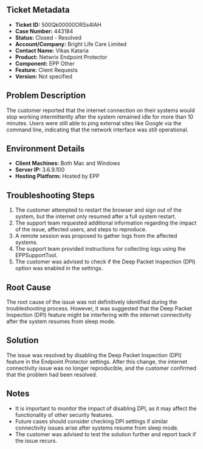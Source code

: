 ## Ticket Metadata
- **Ticket ID:** 500Qk00000ORSs4IAH
- **Case Number:** 443184
- **Status:** Closed - Resolved
- **Account/Company:** Bright Life Care Limited
- **Contact Name:** Vikas Kataria
- **Product:** Netwrix Endpoint Protector
- **Component:** EPP Other
- **Feature:** Client Requests
- **Version:** Not specified

## Problem Description
The customer reported that the internet connection on their systems would stop working intermittently after the system remained idle for more than 10 minutes. Users were still able to ping external sites like Google via the command line, indicating that the network interface was still operational.

## Environment Details
- **Client Machines:** Both Mac and Windows
- **Server IP:** 3.6.9.100
- **Hosting Platform:** Hosted by EPP

## Troubleshooting Steps
1. The customer attempted to restart the browser and sign out of the system, but the internet only resumed after a full system restart.
2. The support team requested additional information regarding the impact of the issue, affected users, and steps to reproduce.
3. A remote session was proposed to gather logs from the affected systems.
4. The support team provided instructions for collecting logs using the EPPSupportTool.
5. The customer was advised to check if the Deep Packet Inspection (DPI) option was enabled in the settings.

## Root Cause
The root cause of the issue was not definitively identified during the troubleshooting process. However, it was suggested that the Deep Packet Inspection (DPI) feature might be interfering with the internet connectivity after the system resumes from sleep mode.

## Solution
The issue was resolved by disabling the Deep Packet Inspection (DPI) feature in the Endpoint Protector settings. After this change, the internet connectivity issue was no longer reproducible, and the customer confirmed that the problem had been resolved.

## Notes
- It is important to monitor the impact of disabling DPI, as it may affect the functionality of other security features.
- Future cases should consider checking DPI settings if similar connectivity issues arise after systems resume from sleep mode.
- The customer was advised to test the solution further and report back if the issue recurs.